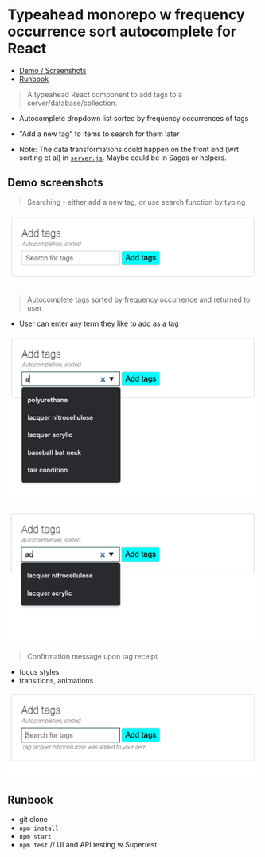 # Typeahead monorepo w frequency occurrence sort autocomplete for React

- [Demo / Screenshots](#demo-screenshots)
- [Runbook](#runbook)

> A typeahead React component to add tags to a server/database/collection.

- Autocomplete dropdown list sorted by frequency occurrences of tags
- "Add a new tag" to items to search for them later

- Note: The data transformations could happen on the front end (wrt sorting 
et al) in [`server.js`](./src/server.js). Maybe could be in Sagas or helpers.


## Demo screenshots

> Searching - either add a new tag, or use search function by typing

![Add tags with form](./demo/add-tags-1.png "Add tags")

> Autocomplete tags sorted by frequency occurrence and returned to user

- User can enter any term they like to add as a tag

![Add tags filter for search](./demo/add-tags-2-filter.png "Add tags filter")

![Add tags filter for search](./demo/add-tags-3-filter.png "Add tags filer")

> Confirmation message upon tag receipt

- focus styles
- transitions, animations

![Add tags confirmation](./demo/added-tag.png "Added tags confirmation")

## Runbook

- git clone
- `npm install`
- `npm start`
- `npm test` // UI and API testing w Supertest
